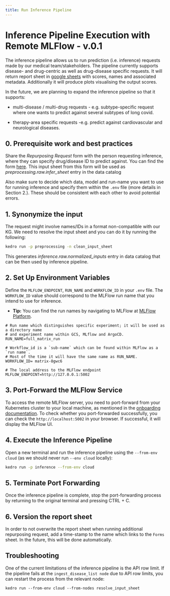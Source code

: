 ```yaml
---
title: Run Inference Pipeline
---
```

<!-- NOTE: This file was partially generated using AI assistance.  -->

# Inference Pipeline Execution with Remote MLFlow - v.0.1

The inference pipeline allows us to run prediction (i.e. inference) requests made by our medical team/stakeholders. The pipeline currently supports disease- and drug-centric as well as drug-disease specific requests. It will return report sheet in [google sheets](https://docs.google.com/spreadsheets/d/1CioSCCQxUdACn1NfWU9XRyC-9j_ERc2hmZzaDd8XgcQ/edit?gid=217784827#gid=217784827) with scores, names and associated metadata. Additionally it will produce plots visualising the output scores.

In the future, we are planning to expand the inference pipeline so that it supports:

- multi-disease / multi-drug requests - e.g. subtype-specific request where one wants to predict against several subtypes of long covid.

- therapy-area specific requests -e.g. predict against cardiovascular and neurological diseases.

## 0. Prerequisite work and best practices
Share the _Repurposing Request_ form with the person requesting inference, where they can specify drug/disease ID to predict against. You can find the form [here](https://docs.google.com/forms/d/e/1FAIpQLSecz1PUR1Bghe6YzHRB5heYiT3YdnKZq5p2GN4sYfEz3LqDFA/viewform). This input sheet from this form will be used as *preprocessing.raw.infer_sheet* entry in the data catalog

Also make sure to decide which data, model and run-name you want to use for running inference and specify them within the `.env` file (more details in Section 2.). These should be consistent with each other to avoid potential errors.

## 1. Synonymize the input 
The request might involve names/IDs in a format non-compatible with our KG. We need to resolve the input sheet and you can do it by running the following:
```bash
kedro run -p preprocessing -n clean_input_sheet
```
This generates *inference.raw.normalized_inputs* entry in data catalog that can be then used by inference pipeline. 

## 2. Set Up Environment Variables
Define the `MLFLOW_ENDPOINT`, `RUN_NAME` and `WORKFLOW_ID` in your `.env` file. The `WORKFLOW_ID` value should correspond to the MLFlow run name that you intend to use for inference.

  - **Tip:** You can find the run names by navigating to MLFlow at [MLFlow Platform](https://mlflow.platform.dev.everycure.org/).

```
# Run name which distinguishes specific experiment; it will be used as a directory name
# and experiment name within GCS, MLflow and ArgoCD.
RUN_NAME=full_matrix_run

# Workflow_id is a `sub-name` which can be found within MLFlow as a `run name`. 
# Most of the time it will have the same name as RUN_NAME.
WORKFLOW_ID= matrix-8gwc6

# The local address to the MLFlow endpoint
MLFLOW_ENDPOINT=http://127.0.0.1:5002
```

## 3. Port-Forward the MLFlow Service
To access the remote MLFlow server, you need to port-forward from your Kubernetes cluster to your local machine, as mentioned in the [onboarding documentation](https://docs.dev.everycure.org/onboarding/local-setup/). To check whether you port-forwarded successfully, you can check the `http://localhost:5002` in your browser. If successful, it will display the MLFlow UI.

## 4. Execute the Inference Pipeline
Open a new terminal and run the inference pipeline using the `--from-env cloud` (as we should never run `--env cloud` locally):

```bash
kedro run -p inference --from-env cloud
```

## 5. Terminate Port Forwarding
Once the inference pipeline is complete, stop the port-forwarding process by returning to the original terminal and pressing CTRL + C.

## 6. Version the report sheet
In order to not overwrite the report sheet when running additional repurposing request, add a time-stamp to the name which links to the `Forms` sheet. In the future, this will be done automatically.

## Troubleshooting 
One of the current limitations of the inference pipeline is the API row limit. If the pipeline fails at the `ingest_disease_list node` due to API row limits, you can restart the process from the relevant node:
```
kedro run --from-env cloud --from-nodes resolve_input_sheet
```
